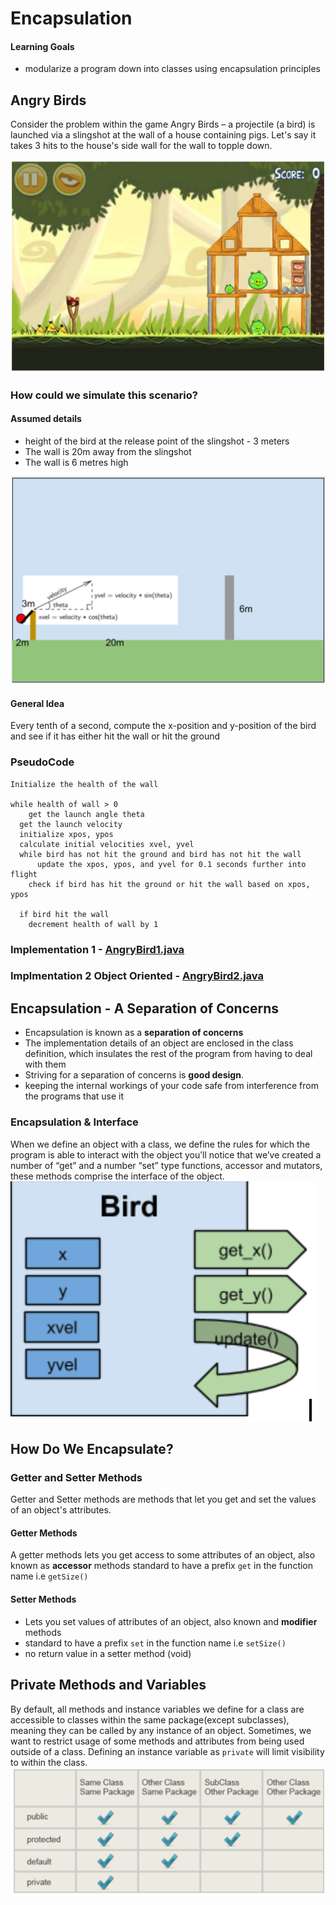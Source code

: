 # Encapsulation

#### Learning Goals
* modularize a program down into classes using encapsulation principles

## Angry Birds
Consider the problem within the game Angry Birds – a projectile (a bird) is launched via a slingshot at the wall of a house containing pigs.  Let's say it takes 3 hits to the house's side wall for the wall to topple down.

![angrybird](angrybird1.png)

### How could we simulate this scenario?
#### Assumed details
* height of the bird at the release point of the slingshot - 3 meters
* The wall is 20m away from the slingshot
* The wall is 6 metres high

![angrybird2](angrybird2.png)

#### General Idea
Every tenth of a second, compute the x-position and y-position of the bird and see if it has either hit the wall or hit the ground

### PseudoCode
```
Initialize the health of the wall

while health of wall > 0
	get the launch angle theta
  get the launch velocity
  initialize xpos, ypos
  calculate initial velocities xvel, yvel
  while bird has not hit the ground and bird has not hit the wall
	  update the xpos, ypos, and yvel for 0.1 seconds further into flight
    check if bird has hit the ground or hit the wall based on xpos, ypos

  if bird hit the wall
    decrement health of wall by 1

```

### Implementation 1 - [AngryBird1.java](AngryBird1.java)

### Implmentation 2 Object Oriented - [AngryBird2.java](AngryBird2.java)


## Encapsulation - A Separation of Concerns
* Encapsulation is known as a **separation of concerns**	 	 	 		
* The implementation details of an object are enclosed in the class definition, which insulates the rest of the program from having to deal with them 
* Striving for a separation of concerns is **good design**.
* keeping the internal workings of your code safe from interference from the programs that use it


### Encapsulation & Interface
When we define an object with a class, we define the rules for which the program is able to interact with the object
you’ll notice that we’ve created a number of “get” and a number “set” type functions, accessor and mutators, these methods comprise the interface of the object.
![interface](interface.png)

## How Do We Encapsulate?

### Getter and Setter Methods
Getter and Setter methods are methods that let you get and set the values of an object's attributes.
#### Getter Methods
A getter methods lets you get access to some attributes of an object, also known as **accessor** methods
standard to have a prefix `get` in the function name i.e `getSize()`  

#### Setter Methods
* Lets you set values of attributes of an object, also known and **modifier** methods
* standard to have a prefix `set` in the function name i.e `setSize()`
* no return value in a setter method (void)

## Private Methods and Variables
By default, all methods and instance variables we define for a class are accessible to classes within the same package(except subclasses), meaning they can be called by any instance of an object. Sometimes, we want to restrict usage of some methods and attributes from being used outside of a class. Defining an instance variable as `private` will limit visibility to within the class.
![modifiers](modifiers.png)








